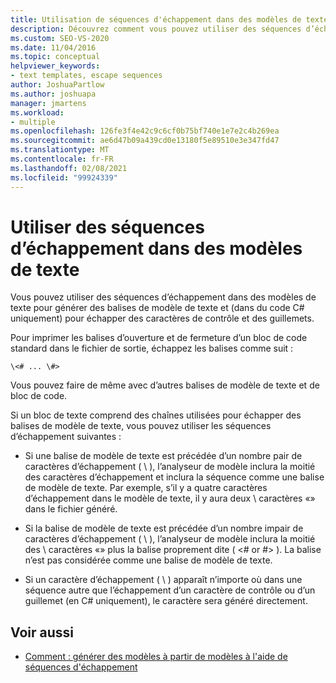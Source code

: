 ```yaml
---
title: Utilisation de séquences d'échappement dans des modèles de texte
description: Découvrez comment vous pouvez utiliser des séquences d’échappement dans des modèles de texte pour générer des balises de modèle de texte et des caractères de contrôle d’échappement et des guillemets dans le code C# uniquement.
ms.custom: SEO-VS-2020
ms.date: 11/04/2016
ms.topic: conceptual
helpviewer_keywords:
- text templates, escape sequences
author: JoshuaPartlow
ms.author: joshuapa
manager: jmartens
ms.workload:
- multiple
ms.openlocfilehash: 126fe3f4e42c9c6cf0b75bf740e1e7e2c4b269ea
ms.sourcegitcommit: ae6d47b09a439cd0e13180f5e89510e3e347fd47
ms.translationtype: MT
ms.contentlocale: fr-FR
ms.lasthandoff: 02/08/2021
ms.locfileid: "99924339"
---
```

# <a name="use-escape-sequences-in-text-templates"></a>Utiliser des séquences d’échappement dans des modèles de texte

Vous pouvez utiliser des séquences d’échappement dans des modèles de texte pour générer des balises de modèle de texte et (dans du code C# uniquement) pour échapper des caractères de contrôle et des guillemets.

Pour imprimer les balises d’ouverture et de fermeture d’un bloc de code standard dans le fichier de sortie, échappez les balises comme suit :

```
\<# ... \#>
```

Vous pouvez faire de même avec d’autres balises de modèle de texte et de bloc de code.

Si un bloc de texte comprend des chaînes utilisées pour échapper des balises de modèle de texte, vous pouvez utiliser les séquences d’échappement suivantes :

- Si une balise de modèle de texte est précédée d’un nombre pair de caractères d’échappement ( \\ ), l’analyseur de modèle inclura la moitié des caractères d’échappement et inclura la séquence comme une balise de modèle de texte. Par exemple, s’il y a quatre caractères d’échappement dans le modèle de texte, il y aura deux \\ caractères «» dans le fichier généré.

- Si la balise de modèle de texte est précédée d’un nombre impair de caractères d’échappement ( \\ ), l’analyseur de modèle inclura la moitié des \\ caractères «» plus la balise proprement dite ( \<# or #> ). La balise n’est pas considérée comme une balise de modèle de texte.

- Si un caractère d’échappement ( \\ ) apparaît n’importe où dans une séquence autre que l’échappement d’un caractère de contrôle ou d’un guillemet (en C# uniquement), le caractère sera généré directement.

## <a name="see-also"></a>Voir aussi

- [Comment : générer des modèles à partir de modèles à l'aide de séquences d'échappement](../modeling/how-to-generate-templates-from-templates-by-using-escape-sequences.md)

